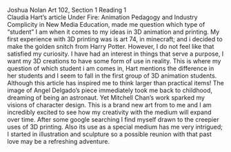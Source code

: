 Joshua Nolan 
Art 102, Section 1
Reading 1	
Claudia Hart’s article Under Fire: Animation Pedagogy and Industry Complicity in New Media Education, made me question which type of “student” I am when it comes to my ideas in 3D animation and printing. My first experience with 3D printing was is art 74, in minecraft; and i decided to make the golden snitch from Harry Potter. However, I do not feel like that satisfied my curiosity. I have had an interest in things that serve a purpose, I want my 3D creations to have some form of use in reality. This is where my question of which student i am comes in, Hart mentions the difference in her students and I seem to fall in the first group of 3D animation students. Although this article has inspired me to think larger than practical items! The image of Angel Delgado’s piece immediately took me back to childhood, dreaming of being an astronaut. Yet Mitchell Chan’s work sparked my visions of character design. This is a brand new art from to me and I am incredibly excited to see how my creativity with the medium will expand over time. After some google searching I find myself drawn to the creepier uses of 3D printing. Also its use as a special medium has me very intrigued; I started in illustration and sculpture so a possible reunion with that past love may be a refreshing adventure.  
